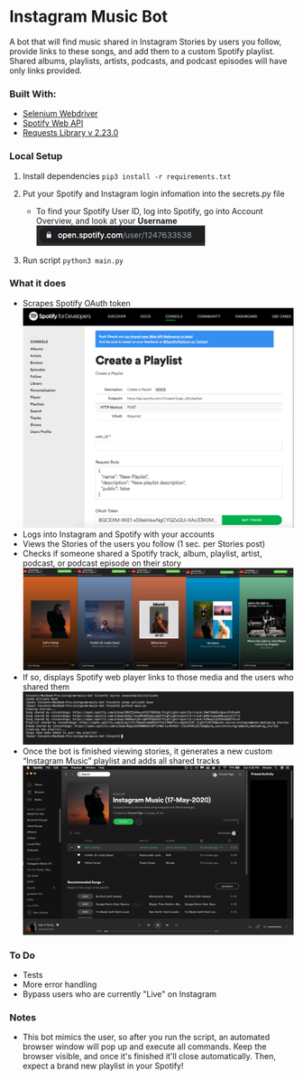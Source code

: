 # Instagram Music Bot
A bot that will find music shared in Instagram Stories by users you follow, provide links to these songs, and add them to a custom Spotify playlist. Shared albums, playlists, artists, podcasts, and podcast episodes will have only links provided.

### Built With:
* [Selenium Webdriver]
* [Spotify Web API]
* [Requests Library v 2.23.0]

### Local Setup
1) Install dependencies
`pip3 install -r requirements.txt`

2) Put your Spotify and Instagram login infomation into the secrets.py file
    * To find your Spotify User ID, log into Spotify, go into Account Overview, and look at your **Username**
    ![alt text](images/spotify_userid.png)

3) Run script
`python3 main.py`

  [Selenium Webdriver]: <https://www.selenium.dev/documentation/en/webdriver/>
  [Spotify Web API]: <https://developer.spotify.com/documentation/web-api/>
  [Requests Library v 2.23.0]: <https://requests.readthedocs.io/en/master/>

### What it does
* Scrapes Spotify OAuth token
   ![alt text](images/spotify_token_example.png)
* Logs into Instagram and Spotify with your accounts
* Views the Stories of the users you follow (1 sec. per Stories post)
* Checks if someone shared a Spotify track, album, playlist, artist, podcast, or podcast episode on their story
   ![alt text](images/shared_music.png)
* If so, displays Spotify web player links to those media and the users who shared them
   ![alt text](images/bot_output.png)
* Once the bot is finished viewing stories, it generates a new custom “Instagram Music” playlist and adds all shared tracks 
   ![alt text](images/new_playlist.png)

### To Do
* Tests
* More error handling
* Bypass users who are currently "Live" on Instagram

### Notes
* This bot mimics the user, so after you run the script, an automated browser window will pop up and execute all commands. Keep the browser visible, and once it's finished it'll close automatically. Then, expect a brand new playlist in your Spotify!

